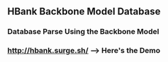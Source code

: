 ## HBank Backbone Model Database

### Database Parse Using the Backbone Model
### http://hbank.surge.sh/ --> Here's the Demo